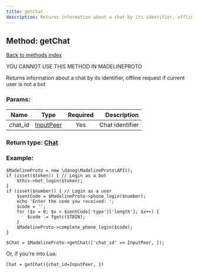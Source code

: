 ```yaml
---
title: getChat
description: Returns information about a chat by its identifier, offline request if current user is not a bot
---
```

## Method: getChat  
[Back to methods index](index.md)


YOU CANNOT USE THIS METHOD IN MADELINEPROTO


Returns information about a chat by its identifier, offline request if current user is not a bot

### Params:

| Name     |    Type       | Required | Description |
|----------|:-------------:|:--------:|------------:|
|chat\_id|[InputPeer](../types/InputPeer.md) | Yes|Chat identifier|


### Return type: [Chat](../types/Chat.md)

### Example:


```
$MadelineProto = new \danog\MadelineProto\API();
if (isset($token)) { // Login as a bot
    $this->bot_login($token);
}
if (isset($number)) { // Login as a user
    $sentCode = $MadelineProto->phone_login($number);
    echo 'Enter the code you received: ';
    $code = '';
    for ($x = 0; $x < $sentCode['type']['length']; $x++) {
        $code .= fgetc(STDIN);
    }
    $MadelineProto->complete_phone_login($code);
}

$Chat = $MadelineProto->getChat(['chat_id' => InputPeer, ]);
```

Or, if you're into Lua:

```
Chat = getChat({chat_id=InputPeer, })
```

